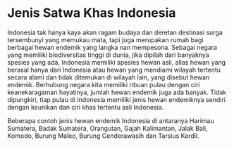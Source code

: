 # Jenis Satwa Khas Indonesia

Indonesia tak hanya kaya akan ragam budaya dan deretan destinasi surga tersembunyi yang memukau mata, tapi juga merupakan rumah bagi berbagai hewan endemik yang langka nan mempesona. Sebagai negara yang memiliki biodiversitas tinggi di dunia, jika dipilah dari banyaknya spesies yang ada, Indonesia memiliki spesies hewan asli, alias hewan yang berasal hanya dari Indonesia atau hewan yang mendiami wilayah tertentu secara alami dan tidak ditemukan di wilayah lain, yang disebut hewan endemik. Berhubung negara kita memiliki ribuan pulau dengan ciri keanekaragaman hayatinya, jumlah hewan endemik juga ada banyak. Tidak dipungkiri, tiap pulau di Indonesia memiliki jenis hewan endemiknya sendiri dengan keunikan dan ciri khas tertentu asli Indonesia.

Beberapa contoh jenis hewan endemik Indonesia di antaranya Harimau Sumatera, Badak Sumatera, Orangutan, Gajah Kalimantan, Jalak Bali, Komodo, Burung Maleo, Burung Cenderawasih dan Tarsius Kerdil.
